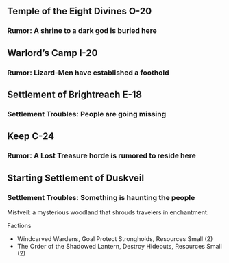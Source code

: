 ## Temple of the Eight Divines O-20
### Rumor: A shrine to a dark god is buried here 

## Warlord’s Camp I-20
### Rumor: Lizard-Men have established a foothold

## Settlement of Brightreach E-18  
### Settlement Troubles: People are going missing

## Keep C-24
### Rumor: A Lost Treasure horde is rumored to reside here

## Starting Settlement of Duskveil
### Settlement Troubles: Something is haunting the people


Mistveil: a mysterious woodland that shrouds travelers in enchantment.

Factions 
- Windcarved Wardens, Goal Protect Strongholds, Resources Small (2)
-  The Order of the Shadowed Lantern, Destroy Hideouts, Resources Small (2)
